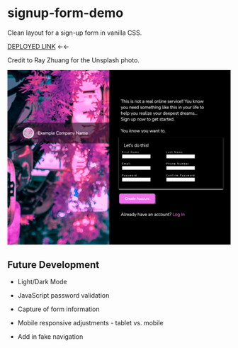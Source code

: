 # signup-form-demo

Clean layout for a sign-up form in vanilla CSS.

[DEPLOYED LINK](https://alexgeis.github.io/signup-form-demo/) &larr;&larr;

Credit to Ray Zhuang for the Unsplash photo.

![Screenshot of web form](./assets/images/screenshot-5.26.22.png)

## Future Development

- Light/Dark Mode

- JavaScript password validation

- Capture of form information

- Mobile responsive adjustments - tablet vs. mobile

- Add in fake navigation
